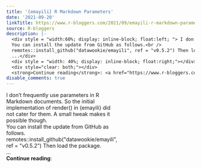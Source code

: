 ```yaml
---
title: '{emayili} R Markdown Parameters'
date: '2021-09-20'
linkTitle: https://www.r-bloggers.com/2021/09/emayili-r-markdown-parameters/
source: R-bloggers
description: |-
  <div style = "width:60%; display: inline-block; float:left; "> I don’t frequently use parameters in R Markdown documents. So the initial implementation of render() in {emayili} did not cater for them. A small tweak makes it possible though.<br />
  You can install the update from GitHub as follows.<br />
  remotes::install_github("datawookie/emayili", ref = "v0.5.2") Then load the package.<br />
  ...</div>
  <div style = "width: 40%; display: inline-block; float:right;"></div>
  <div style="clear: both;"></div>
  <strong>Continue reading</strong>: <a href="https://www.r-bloggers.com/2021/09/emayili-r-markdown ...
disable_comments: true
---
```

<div style = "width:60%; display: inline-block; float:left; "> I don’t frequently use parameters in R Markdown documents. So the initial implementation of render() in {emayili} did not cater for them. A small tweak makes it possible though.<br />
You can install the update from GitHub as follows.<br />
remotes::install_github("datawookie/emayili", ref = "v0.5.2") Then load the package.<br />
...</div>
<div style = "width: 40%; display: inline-block; float:right;"></div>
<div style="clear: both;"></div>
<strong>Continue reading</strong>: <a href="https://www.r-bloggers.com/2021/09/emayili-r-markdown ...